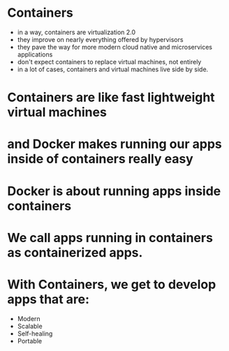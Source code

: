 # Containers

- in a way, containers are virtualization 2.0
- they improve on nearly everything offered by hypervisors
- they pave the way for more modern cloud native and microservices applications
- don't expect containers to replace virtual machines, not entirely
- in a lot of cases, containers and virtual machines live side by side.

# Containers are like fast lightweight virtual machines

# and Docker makes running our apps inside of containers really easy

# Docker is about running apps inside containers

# We call apps running in containers as containerized apps.


# With Containers, we get to develop apps that are:
- Modern
- Scalable
- Self-healing
- Portable